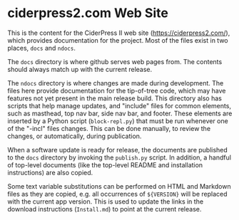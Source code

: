 # ciderpress2.com Web Site #

This is the content for the CiderPress II web site (https://ciderpress2.com/),
which provides documentation for the project.  Most of the files exist in two
places, `docs` and `ndocs`.

The `docs` directory is where github serves web pages from.  The contents
should always match up with the current release.

The `ndocs` directory is where changes are made during development.  The
files here provide documentation for the tip-of-tree code, which may have
features not yet present in the main release build.  This directory
also has scripts that help manage updates, and "include" files for common
elements, such as masthead, top nav bar, side nav bar, and footer.  These
elements are inserted by a Python script (`block-repl.py`) that must be
run whenever one of the "-incl" files changes.  This can be done manually,
to review the changes, or automatically, during publication.

When a software update is ready for release, the documents are published to
the `docs` directory by invoking the `publish.py` script.  In addition, a
handful of top-level documents (like the top-level README and installation
instructions) are also copied.

Some text variable substitutions can be performed on HTML and Markdown files
as they are copied, e.g. all occurrences of `${VERSION}` will be replaced with
the current app version.  This is used to update the links in the download
instructions (`Install.md`) to point at the current release.
